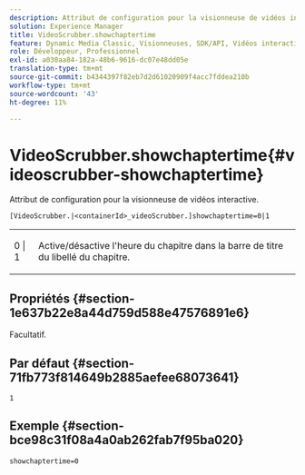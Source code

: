 ```yaml
---
description: Attribut de configuration pour la visionneuse de vidéos interactive.
solution: Experience Manager
title: VideoScrubber.showchaptertime
feature: Dynamic Media Classic, Visionneuses, SDK/API, Vidéos interactives
role: Développeur, Professionnel
exl-id: a030aa84-182a-48b6-9616-dc07e48dd05e
translation-type: tm+mt
source-git-commit: b4344397f82eb7d2d61020909f4acc7fddea210b
workflow-type: tm+mt
source-wordcount: '43'
ht-degree: 11%

---
```


# VideoScrubber.showchaptertime{#videoscrubber-showchaptertime}

Attribut de configuration pour la visionneuse de vidéos interactive.

`[VideoScrubber.|<containerId>_videoScrubber.]showchaptertime=0|1`

<table id="table_441553CD34C94A58A9D7CBF772DEDDB6"> 
 <tbody> 
  <tr> 
   <td colname="col1"> <p> <span class="codeph"> 0 | 1</span> </p> </td> 
   <td colname="col2"> <p> Active/désactive l'heure du chapitre dans la barre de titre du libellé du chapitre. </p> </td> 
  </tr> 
 </tbody> 
</table>

## Propriétés {#section-1e637b22e8a44d759d588e47576891e6}

Facultatif.

## Par défaut {#section-71fb773f814649b2885aefee68073641}

`1`

## Exemple {#section-bce98c31f08a4a0ab262fab7f95ba020}

```
showchaptertime=0
```
